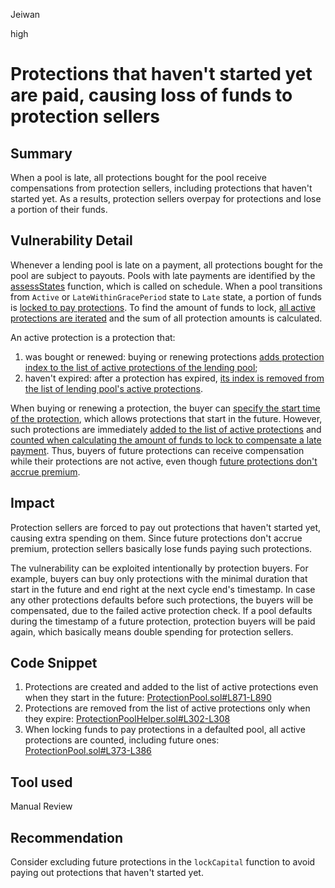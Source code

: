 Jeiwan

high

# Protections that haven't started yet are paid, causing loss of funds to protection sellers

## Summary
When a pool is late, all protections bought for the pool receive compensations from protection sellers, including protections that haven't started yet. As a results, protection sellers overpay for protections and lose a portion of their funds.
## Vulnerability Detail
Whenever a lending pool is late on a payment, all protections bought for the pool are subject to payouts. Pools with late payments are identified by the [assessStates](https://github.com/sherlock-audit/2023-02-carapace/blob/main/contracts/core/DefaultStateManager.sol#L119) function, which is called on schedule. When a pool transitions from `Active` or `LateWithinGracePeriod` state to `Late` state, a portion of funds is [locked to pay protections](https://github.com/sherlock-audit/2023-02-carapace/blob/main/contracts/core/DefaultStateManager.sol#L397-L399). To find the amount of funds to lock, [all active protections are iterated](https://github.com/sherlock-audit/2023-02-carapace/blob/main/contracts/core/pool/ProtectionPool.sol#L373-L386) and the sum of all protection amounts is calculated.

An active protection is a protection that:
1. was bought or renewed: buying or renewing protections [adds protection index to the list of active protections of the lending pool](https://github.com/sherlock-audit/2023-02-carapace/blob/main/contracts/core/pool/ProtectionPool.sol#L887);
1. haven't expired: after a protection has expired, [its index is removed from the list of lending pool's active protections](https://github.com/sherlock-audit/2023-02-carapace/blob/main/contracts/libraries/ProtectionPoolHelper.sol#L302-L308).

When buying or renewing a protection, the buyer can [specify the start time of the protection](https://github.com/sherlock-audit/2023-02-carapace/blob/main/contracts/core/pool/ProtectionPool.sol#L876), which allows protections that start in the future. However, such protections are immediately [added to the list of active protections](https://github.com/sherlock-audit/2023-02-carapace/blob/main/contracts/core/pool/ProtectionPool.sol#L884-L890) and [counted when calculating the amount of funds to lock to compensate a late payment](https://github.com/sherlock-audit/2023-02-carapace/blob/main/contracts/core/pool/ProtectionPool.sol#L385-L386). Thus, buyers of future protections can receive compensation while their protections are not active, even though [future protections don't accrue premium](https://github.com/sherlock-audit/2023-02-carapace/blob/main/contracts/libraries/ProtectionPoolHelper.sol#L232).
## Impact
Protection sellers are forced to pay out protections that haven't started yet, causing extra spending on them. Since future protections don't accrue premium, protection sellers basically lose funds paying such protections.

The vulnerability can be exploited intentionally by protection buyers. For example, buyers can buy only protections with the minimal duration that start in the future and end right at the next cycle end's timestamp. In case any other protections defaults before such protections, the buyers will be compensated, due to the failed active protection check. If a pool defaults during the timestamp of a future protection, protection buyers will be paid again, which basically means double spending for protection sellers.
## Code Snippet
1. Protections are created and added to the list of active protections even when they start in the future:
[ProtectionPool.sol#L871-L890](https://github.com/sherlock-audit/2023-02-carapace/blob/main/contracts/core/pool/ProtectionPool.sol#L871-L890)
1. Protections are removed from the list of active protections only when they expire:
[ProtectionPoolHelper.sol#L302-L308](https://github.com/sherlock-audit/2023-02-carapace/blob/main/contracts/libraries/ProtectionPoolHelper.sol#L302-L308)
1. When locking funds to pay protections in a defaulted pool, all active protections are counted, including future ones:
[ProtectionPool.sol#L373-L386](https://github.com/sherlock-audit/2023-02-carapace/blob/main/contracts/core/pool/ProtectionPool.sol#L373-L386)
## Tool used
Manual Review
## Recommendation
Consider excluding future protections in the `lockCapital` function to avoid paying out protections that haven't started yet.